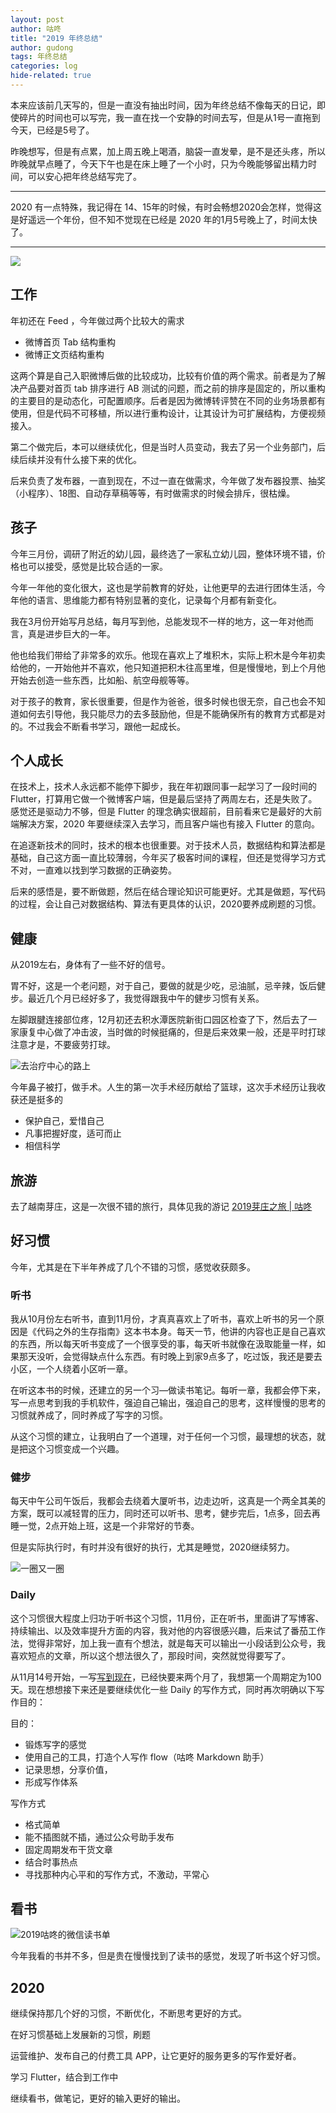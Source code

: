 ```yaml
---
layout: post
author: 咕咚
title: "2019 年终总结"
author: gudong
tags: 年终总结
categories: log 
hide-related: true
---
```


本来应该前几天写的，但是一直没有抽出时间，因为年终总结不像每天的日记，即使碎片的时间也可以写完，我一直在找一个安静的时间去写，但是从1号一直拖到今天，已经是5号了。

昨晚想写，但是有点累，加上周五晚上喝酒，脑袋一直发晕，是不是还头疼，所以昨晚就早点睡了，今天下午也是在床上睡了一个小时，只为今晚能够留出精力时间，可以安心把年终总结写完了。

---

2020 有一点特殊，我记得在 14、15年的时候，有时会畅想2020会怎样，觉得这是好遥远一个年份，但不知不觉现在已经是 2020 年的1月5号晚上了，时间太快了。

---

![](https://cdn.jsdelivr.net/gh/maoruibin/assets/pic/2020/952b8d6-7bb021cb-151-0.jpg)



## 工作

年初还在 Feed ，今年做过两个比较大的需求

* 微博首页 Tab 结构重构
* 微博正文页结构重构

这两个算是自己入职微博后做的比较成功，比较有价值的两个需求。前者是为了解决产品要对首页 tab 排序进行 AB 测试的问题，而之前的排序是固定的，所以重构的主要目的是动态化，可配置顺序。后者是因为微博转评赞在不同的业务场景都有使用，但是代码不可移植，所以进行重构设计，让其设计为可扩展结构，方便视频接入。

第二个做完后，本可以继续优化，但是当时人员变动，我去了另一个业务部门，后续后续并没有什么接下来的优化。

后来负责了发布器，一直到现在，不过一直在做需求，今年做了发布器投票、抽奖（小程序）、18图、自动存草稿等等，有时做需求的时候会排斥，很枯燥。

## 孩子

今年三月份，调研了附近的幼儿园，最终选了一家私立幼儿园，整体环境不错，价格也可以接受，感觉是比较合适的一家。

今年一年他的变化很大，这也是学前教育的好处，让他更早的去进行团体生活，今年他的语言、思维能力都有特别显著的变化，记录每个月都有新变化。

我在3月份开始写月总结，每月写到他，总能发现不一样的地方，这一年对他而言，真是进步巨大的一年。

他也给我们带给了非常多的欢乐。他现在喜欢上了堆积木，实际上积木是今年初卖给他的，一开始他并不喜欢，他只知道把积木往高里堆，但是慢慢地，到上个月他开始去创造一些东西，比如船、航空母舰等等。

对于孩子的教育，家长很重要，但是作为爸爸，很多时候也很无奈，自己也会不知道如何去引导他，我只能尽力的去多鼓励他，但是不能确保所有的教育方式都是对的。不过我会不断看书学习，跟他一起成长。

## 个人成长

在技术上，技术人永远都不能停下脚步，我在年初跟同事一起学习了一段时间的 Flutter，打算用它做一个微博客户端，但是最后坚持了两周左右，还是失败了。感觉还是驱动力不够，但是 Flutter 的理念确实很超前，目前看来它是最好的大前端解决方案，2020 年要继续深入去学习，而且客户端也有接入 Flutter 的意向。

在追逐新技术的同时，技术的根本也很重要。对于技术人员，数据结构和算法都是基础，自己这方面一直比较薄弱，今年买了极客时间的课程，但还是觉得学习方式不对，一直难以找到学习数据的正确姿势。

后来的感悟是，要不断做题，然后在结合理论知识可能更好。尤其是做题，写代码的过程，会让自己对数据结构、算法有更具体的认识，2020要养成刷题的习惯。

## 健康

从2019左右，身体有了一些不好的信号。

胃不好，这是一个老问题，对于自己，要做的就是少吃，忌油腻，忌辛辣，饭后健步。最近几个月已经好多了，我觉得跟我中午的健步习惯有关系。

左脚跟腱连接部位疼，12月初还去积水潭医院新街口园区检查了下，然后去了一家康复中心做了冲击波，当时做的时候挺痛的，但是后来效果一般，还是平时打球注意才是，不要疲劳打球。

![去治疗中心的路上](https://cdn.jsdelivr.net/gh/maoruibin/assets/pic/2020/952b8d6-4500eacf-155-0.jpg)

今年鼻子被打，做手术。人生的第一次手术经历献给了篮球，这次手术经历让我收获还是挺多的

* 保护自己，爱惜自己
* 凡事把握好度，适可而止
* 相信科学

## 旅游

去了越南芽庄，这是一次很不错的旅行，具体见我的游记 [2019芽庄之旅 \| 咕咚](https://gudong.site/2019/11/13/yazhuang-record.html)

## 好习惯

今年，尤其是在下半年养成了几个不错的习惯，感觉收获颇多。

### 听书

我从10月份左右听书，直到11月份，才真真喜欢上了听书，喜欢上听书的另一个原因是《代码之外的生存指南》这本书本身。每天一节，他讲的内容也正是自己喜欢的东西，所以每天听书变成了一个很享受的事，每天听书就像在汲取能量一样，如果那天没听，会觉得缺点什么东西。有时晚上到家9点多了，吃过饭，我还是要去小区，一个人绕着小区听一章。

在听这本书的时候，还建立的另一个习—做读书笔记。每听一章，我都会停下来，写一点思考到我的手机软件，强迫自己输出，强迫自己的思考，这样慢慢的思考的习惯就养成了，同时养成了写字的习惯。

从这个习惯的建立，让我明白了一个道理，对于任何一个习惯，最理想的状态，就是把这个习惯变成一个兴趣。

### 健步

每天中午公司午饭后，我都会去绕着大厦听书，边走边听，这真是一个两全其美的方案，既可以减轻胃的压力，同时还可以听书、思考，健步完后，1点多，回去再睡一觉，2点开始上班，这是一个非常好的节奏。

但是实际执行时，有时并没有很好的执行，尤其是睡觉，2020继续努力。

![一圈又一圈](https://cdn.jsdelivr.net/gh/maoruibin/assets/pic/2020/952b8d6-9add063-151-0.jpg)

### Daily

这个习惯很大程度上归功于听书这个习惯，11月份，正在听书，里面讲了写博客、持续输出、以及效率提升方面的内容，我对他的内容很感兴趣，后来试了番茄工作法，觉得非常好，加上我一直有个想法，就是每天可以输出一小段话到公众号，我喜欢短点的文章，所以这个想法很久了，那段时间，突然就觉得要写了。

从11月14号开始，一写[写到现在](https://gudong.site/daily)，已经快要来两个月了，我想第一个周期定为100天。现在想想接下来还是要继续优化一些 Daily 的写作方式，同时再次明确以下写作目的：

目的：

* 锻炼写字的感觉
* 使用自己的工具，打造个人写作 flow（咕咚 Markdown 助手）
* 记录思想，分享价值，
* 形成写作体系

写作方式

* 格式简单
* 能不插图就不插，通过公众号助手发布
* 固定周期发布干货文章
* 结合时事热点
* 寻找那种内心平和的写作方式，不激动，平常心

## 看书

![2019咕咚的微信读书单](https://cdn.jsdelivr.net/gh/maoruibin/assets/pic/2020/952b8d6-71a01935-153-0.jpg)

今年我看的书并不多，但是贵在慢慢找到了读书的感觉，发现了听书这个好习惯。

## 2020

继续保持那几个好的习惯，不断优化，不断思考更好的方式。

在好习惯基础上发展新的习惯，刷题

运营维护、发布自己的付费工具 APP，让它更好的服务更多的写作爱好者。

学习 Flutter，结合到工作中

继续看书，做笔记，更好的输入更好的输出。